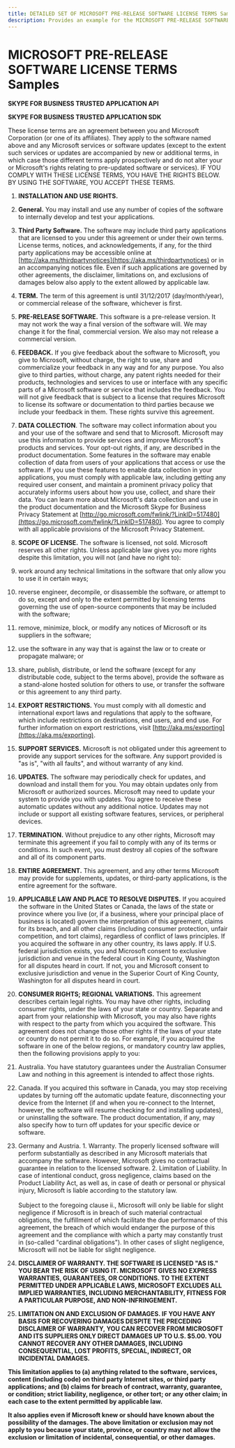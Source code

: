```yaml
---
title: DETAILED SET OF MICROSOFT PRE-RELEASE SOFTWARE LICENSE TERMS Samples
description: Provides an example for the MICROSOFT PRE-RELEASE SOFTWARE LICENSE TERMS SKYPE FOR BUSINESS TRUSTED APPLICATION API and SKYPE FOR BUSINESS TRUSTED APPLICATION SDK.
---
```

# MICROSOFT PRE-RELEASE SOFTWARE LICENSE TERMS Samples

**SKYPE FOR BUSINESS TRUSTED APPLICATION API**

**SKYPE FOR BUSINESS TRUSTED APPLICATION SDK**

These license terms are an agreement between you and Microsoft Corporation (or one of its affiliates). They apply to the software named above and any Microsoft services or software updates (except to the extent such services or updates are accompanied by new or additional terms, in which case those different terms apply prospectively and do not alter your or Microsoft&#39;s rights relating to pre-updated software or services). IF YOU COMPLY WITH THESE LICENSE TERMS, YOU HAVE THE RIGHTS BELOW.  BY USING THE SOFTWARE, YOU ACCEPT THESE TERMS.

1. **INSTALLATION AND USE RIGHTS.**
  1. **General.** You may install and use any number of copies of the software to internally develop and test your applications.
  2. **Third Party Software.** The software may include third party applications that are licensed to you under this agreement or under their own terms. License terms, notices, and acknowledgements, if any, for the third party applications may be accessible online at [http://aka.ms/thirdpartynotices](https://aka.ms/thirdpartynotices) or in an accompanying notices file. Even if such applications are governed by other agreements, the disclaimer, limitations on, and exclusions of damages below also apply to the extent allowed by applicable law.
2. **TERM.** The term of this agreement is until 31/12/2017 (day/month/year), or commercial release of the software, whichever is first.
3. **PRE-RELEASE SOFTWARE.** This software is a pre-release version. It may not work the way a final version of the software will. We may change it for the final, commercial version. We also may not release a commercial version.
4. **FEEDBACK.** If you give feedback about the software to Microsoft, you give to Microsoft, without charge, the right to use, share and commercialize your feedback in any way and for any purpose. You also give to third parties, without charge, any patent rights needed for their products, technologies and services to use or interface with any specific parts of a Microsoft software or service that includes the feedback. You will not give feedback that is subject to a license that requires Microsoft to license its software or documentation to third parties because we include your feedback in them. These rights survive this agreement.
5. **DATA COLLECTION**. The software may collect information about you and your use of the software and send that to Microsoft. Microsoft may use this information to provide services and improve Microsoft&#39;s products and services. Your opt-out rights, if any, are described in the product documentation. Some features in the software may enable collection of data from users of your applications that access or use the software. If you use these features to enable data collection in your applications, you must comply with applicable law, including getting any required user consent, and maintain a prominent privacy policy that accurately informs users about how you use, collect, and share their data. You can learn more about Microsoft&#39;s data collection and use in the product documentation and the Microsoft Skype for Business Privacy Statement at [http://go.microsoft.com/fwlink/?LinkID=517480](https://go.microsoft.com/fwlink/?LinkID=517480). You agree to comply with all applicable provisions of the Microsoft Privacy Statement.
6. **SCOPE OF LICENSE.** The software is licensed, not sold. Microsoft reserves all other rights. Unless applicable law gives you more rights despite this limitation, you will not (and have no right to):
  1. work around any technical limitations in the software that only allow you to use it in certain ways;
  2. reverse engineer, decompile, or disassemble the software, or attempt to do so, except and only to the extent permitted by licensing terms governing the use of open-source components that may be included with the software;
  3. remove, minimize, block, or modify any notices of Microsoft or its suppliers in the software;
  4. use the software in any way that is against the law or to create or propagate malware; or
  5. share, publish, distribute, or lend the software (except for any distributable code, subject to the terms above), provide the software as a stand-alone hosted solution for others to use, or transfer the software or this agreement to any third party.
7. **EXPORT RESTRICTIONS.** You must comply with all domestic and international export laws and regulations that apply to the software, which include restrictions on destinations, end users, and end use. For further information on export restrictions, visit [http://aka.ms/exporting](https://aka.ms/exporting).
8. **SUPPORT SERVICES.** Microsoft is not obligated under this agreement to provide any support services for the software. Any support provided is &quot;as is&quot;, &quot;with all faults&quot;, and without warranty of any kind.
9. **UPDATES.** The software may periodically check for updates, and download and install them for you. You may obtain updates only from Microsoft or authorized sources. Microsoft may need to update your system to provide you with updates. You agree to receive these automatic updates without any additional notice. Updates may not include or support all existing software features, services, or peripheral devices.
10. **TERMINATION.** Without prejudice to any other rights, Microsoft may terminate this agreement if you fail to comply with any of its terms or conditions. In such event, you must destroy all copies of the software and all of its component parts.
11. **ENTIRE AGREEMENT.** This agreement, and any other terms Microsoft may provide for supplements, updates, or third-party applications, is the entire agreement for the software.
12. **APPLICABLE LAW AND PLACE TO RESOLVE DISPUTES.** If you acquired the software in the United States or Canada, the laws of the state or province where you live (or, if a business, where your principal place of business is located) govern the interpretation of this agreement, claims for its breach, and all other claims (including consumer protection, unfair competition, and tort claims), regardless of conflict of laws principles. If you acquired the software in any other country, its laws apply. If U.S. federal jurisdiction exists, you and Microsoft consent to exclusive jurisdiction and venue in the federal court in King County, Washington for all disputes heard in court. If not, you and Microsoft consent to exclusive jurisdiction and venue in the Superior Court of King County, Washington for all disputes heard in court.
13. **CONSUMER RIGHTS; REGIONAL VARIATIONS.** This agreement describes certain legal rights. You may have other rights, including consumer rights, under the laws of your state or country. Separate and apart from your relationship with Microsoft, you may also have rights with respect to the party from which you acquired the software. This agreement does not change those other rights if the laws of your state or country do not permit it to do so. For example, if you acquired the software in one of the below regions, or mandatory country law applies, then the following provisions apply to you:
  1. Australia. You have statutory guarantees under the Australian Consumer Law and nothing in this agreement is intended to affect those rights.
  2. Canada. If you acquired this software in Canada, you may stop receiving updates by turning off the automatic update feature, disconnecting your device from the Internet (if and when you re-connect to the Internet, however, the software will resume checking for and installing updates), or uninstalling the software. The product documentation, if any, may also specify how to turn off updates for your specific device or software.
  3. Germany and Austria.
    1. Warranty. The properly licensed software will perform substantially as described in any Microsoft materials that accompany the software. However, Microsoft gives no contractual guarantee in relation to the licensed software.
    2. Limitation of Liability. In case of intentional conduct, gross negligence, claims based on the Product Liability Act, as well as, in case of death or personal or physical injury, Microsoft is liable according to the statutory law.<br/><br/>Subject to the foregoing clause ii., Microsoft will only be liable for slight negligence if Microsoft is in breach of such material contractual obligations, the fulfillment of which facilitate the due performance of this agreement, the breach of which would endanger the purpose of this agreement and the compliance with which a party may constantly trust in (so-called &quot;cardinal obligations&quot;). In other cases of slight negligence, Microsoft will not be liable for slight negligence.

14. **DISCLAIMER OF WARRANTY. THE SOFTWARE IS LICENSED &quot;AS IS.&quot; YOU BEAR THE RISK OF USING IT. MICROSOFT GIVES NO EXPRESS WARRANTIES, GUARANTEES, OR CONDITIONS. TO THE EXTENT PERMITTED UNDER APPLICABLE LAWS, MICROSOFT EXCLUDES ALL IMPLIED WARRANTIES, INCLUDING MERCHANTABILITY, FITNESS FOR A PARTICULAR PURPOSE, AND NON-INFRINGEMENT.**
15. **LIMITATION ON AND EXCLUSION OF DAMAGES. IF YOU HAVE ANY BASIS FOR RECOVERING DAMAGES DESPITE THE PRECEDING DISCLAIMER OF WARRANTY, YOU CAN RECOVER FROM MICROSOFT AND ITS SUPPLIERS ONLY DIRECT DAMAGES UP TO U.S. $5.00. YOU CANNOT RECOVER ANY OTHER DAMAGES, INCLUDING CONSEQUENTIAL, LOST PROFITS, SPECIAL, INDIRECT, OR INCIDENTAL DAMAGES.**

**This limitation applies to (a) anything related to the software, services, content (including code) on third party Internet sites, or third party applications; and (b) claims for breach of contract, warranty, guarantee, or condition; strict liability, negligence, or other tort; or any other claim; in each case to the extent permitted by applicable law.**

**It also applies even if Microsoft knew or should have known about the possibility of the damages. The above limitation or exclusion may not apply to you because your state, province, or country may not allow the exclusion or limitation of incidental, consequential, or other damages.**
